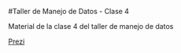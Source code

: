 #Taller de Manejo de Datos - Clase 4

Material de la clase 4 del taller de manejo de datos

[Prezi](https://prezi.com/9x1nwexskgjv/clase-5-taller-de-manejo-de-datos/)
